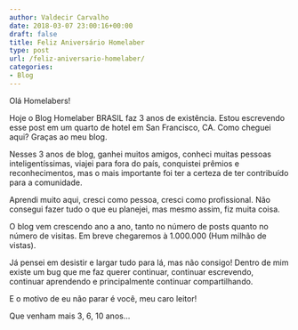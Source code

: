 ```yaml
---
author: Valdecir Carvalho
date: 2018-03-07 23:00:16+00:00
draft: false
title: Feliz Aniversário Homelaber
type: post
url: /feliz-aniversario-homelaber/
categories:
- Blog
---
```


Olá Homelabers!

Hoje o Blog Homelaber BRASIL faz 3 anos de existência. Estou escrevendo esse post em um quarto de hotel em San Francisco, CA. Como cheguei aqui? Graças ao meu blog.

Nesses 3 anos de blog, ganhei muitos amigos, conheci muitas pessoas inteligentíssimas, viajei para fora do país, conquistei prêmios e reconhecimentos, mas o mais importante foi ter a certeza de ter contribuído para a comunidade.

Aprendi muito aqui, cresci como pessoa, cresci como profissional. Não consegui fazer tudo o que eu planejei, mas mesmo assim, fiz muita coisa.

O blog vem crescendo ano a ano, tanto no número de posts quanto no número de visitas. Em breve chegaremos à 1.000.000 (Hum milhão de vistas).

Já pensei em desistir e largar tudo para lá, mas não consigo! Dentro de mim existe um bug que me faz querer continuar, continuar escrevendo, continuar aprendendo e principalmente continuar compartilhando.

E o motivo de eu não parar é você, meu caro leitor!

Que venham mais 3, 6, 10 anos...


